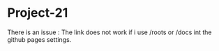 # Project-21

There is an issue :
 The link does not work if i use /roots or /docs int the github pages settings. 
